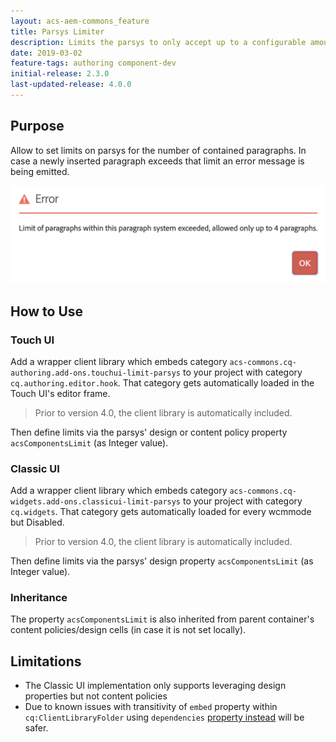 ```yaml
---
layout: acs-aem-commons_feature
title: Parsys Limiter
description: Limits the parsys to only accept up to a configurable amount of paragraphs
date: 2019-03-02
feature-tags: authoring component-dev
initial-release: 2.3.0
last-updated-release: 4.0.0
---
```


## Purpose

Allow to set limits on parsys for the number of contained paragraphs. In case a newly inserted paragraph exceeds that limit an error message is being emitted.

![Alert](images/alert.png)

## How to Use

### Touch UI
Add a wrapper client library which embeds category `acs-commons.cq-authoring.add-ons.touchui-limit-parsys` to your project with category
`cq.authoring.editor.hook`. That category gets automatically loaded in the Touch UI's editor frame.

> Prior to version 4.0, the client library is automatically included.

Then define limits via the parsys' design or content policy property `acsComponentsLimit` (as Integer value).

### Classic UI
Add a wrapper client library which embeds category `acs-commons.cq-widgets.add-ons.classicui-limit-parsys` to your project with category
`cq.widgets`. That category gets automatically loaded for every wcmmode but Disabled.

> Prior to version 4.0, the client library is automatically included.

Then define limits via the parsys' design property `acsComponentsLimit` (as Integer value).

### Inheritance

The property `acsComponentsLimit` is also inherited from parent container's content policies/design cells (in case it is not set locally).

## Limitations

- The Classic UI implementation only supports leveraging design properties but not content policies
- Due to known issues with transitivity of `embed` property within `cq:ClientLibraryFolder` using `dependencies` [property
instead](#how-to-use) will be safer.